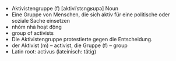 - Aktivistengruppe (f)	[aktiviˈstɛnɡʁʊpə]	Noun
- Eine Gruppe von Menschen, die sich aktiv für eine politische oder soziale Sache einsetzen
- nhóm nhà hoạt động
- group of activists
- Die Aktivistengruppe protestierte gegen die Entscheidung.
- der Aktivist (m) – activist, die Gruppe (f) – group	
- Latin root: activus (lateinisch: tätig)